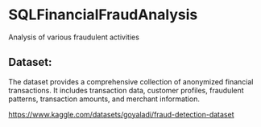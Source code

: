 # SQLFinancialFraudAnalysis
Analysis of various fraudulent activities

## Dataset:

The dataset provides a comprehensive collection of anonymized financial transactions. It includes transaction data, customer profiles, fraudulent patterns, transaction amounts, and merchant information. 

https://www.kaggle.com/datasets/goyaladi/fraud-detection-dataset
